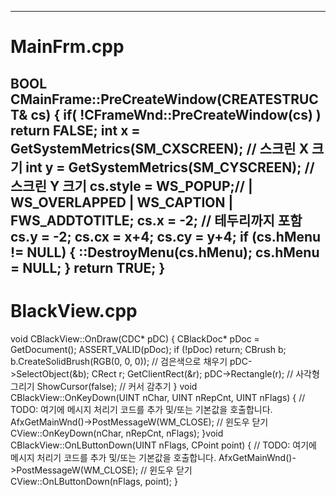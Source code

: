 -----
# MainFrm.cpp
BOOL CMainFrame::PreCreateWindow(CREATESTRUCT& cs)
{	if( !CFrameWnd::PreCreateWindow(cs) )
		return FALSE;
	int x = GetSystemMetrics(SM_CXSCREEN);  // 스크린 X 크기
	int y = GetSystemMetrics(SM_CYSCREEN);  // 스크린 Y 크기
	cs.style = WS_POPUP;// | WS_OVERLAPPED | WS_CAPTION | 
FWS_ADDTOTITLE;
	cs.x = -2; // 테두리까지 포함
	cs.y = -2;
	cs.cx = x+4;
	cs.cy = y+4;
	if (cs.hMenu != NULL) {
		::DestroyMenu(cs.hMenu);
		cs.hMenu = NULL;
	}
	return TRUE;
}
-----
# BlackView.cpp
void CBlackView::OnDraw(CDC* pDC)
{	CBlackDoc* pDoc = GetDocument();
	ASSERT_VALID(pDoc);
	if (!pDoc)
		return;
	CBrush b;
	b.CreateSolidBrush(RGB(0, 0, 0)); // 검은색으로 채우기
	pDC->SelectObject(&b);
	CRect r;
	GetClientRect(&r);
	pDC->Rectangle(r);  // 사각형 그리기
	ShowCursor(false);  // 커서 감추기
}
void CBlackView::OnKeyDown(UINT nChar, UINT nRepCnt, UINT nFlags)
{	// TODO: 여기에 메시지 처리기 코드를 추가 및/또는 기본값을 호출합니다.
	AfxGetMainWnd()->PostMessageW(WM_CLOSE); // 윈도우 닫기
	CView::OnKeyDown(nChar, nRepCnt, nFlags);
}void CBlackView::OnLButtonDown(UINT nFlags, CPoint point)
{	// TODO: 여기에 메시지 처리기 코드를 추가 및/또는 기본값을 호출합니다.
	AfxGetMainWnd()->PostMessageW(WM_CLOSE); // 윈도우 닫기
	CView::OnLButtonDown(nFlags, point);
}
   
